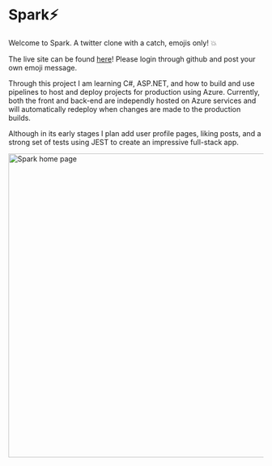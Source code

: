 # Spark⚡
Welcome to Spark. A twitter clone with a catch, emojis only! 💥

The live site can be found [here](https://victorious-desert-06cd0c503.3.azurestaticapps.net/)! Please login through github and post your own emoji message.

Through this project I am learning C#, ASP.NET, and how to build and use pipelines to host and deploy projects for production using Azure.
Currently, both the front and back-end are independly hosted on Azure services and will automatically redeploy when changes are made to the production builds. 

Although in its early stages I plan add user profile pages, liking posts, and a strong set of tests using JEST to create an impressive full-stack app.

<img src="https://i.imgur.com/s0tmPl9.png" alt="Spark home page" width="600"/>
